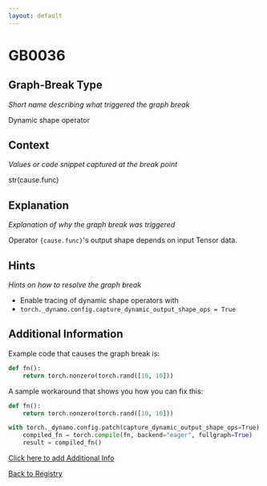 ```yaml
---
layout: default
---
```

# GB0036

## Graph-Break Type
*Short name describing what triggered the graph break*

Dynamic shape operator

## Context
*Values or code snippet captured at the break point*

str(cause.func)

## Explanation
*Explanation of why the graph break was triggered*

Operator `{cause.func}`'s output shape depends on input Tensor data.

## Hints
*Hints on how to resolve the graph break*

- Enable tracing of dynamic shape operators with 
- `torch._dynamo.config.capture_dynamic_output_shape_ops = True`


## Additional Information

<!-- ADDITIONAL INFORMATION START - Add custom information below this line -->
Example code that causes the graph break is:

```python
def fn():
    return torch.nonzero(torch.rand([10, 10]))
```
A sample workaround that shows you how you can fix this:

```python
def fn():
    return torch.nonzero(torch.rand([10, 10]))

with torch._dynamo.config.patch(capture_dynamic_output_shape_ops=True):
    compiled_fn = torch.compile(fn, backend="eager", fullgraph=True)
    result = compiled_fn()
```
<!-- ADDITIONAL INFORMATION END -->


[Click here to add Additional Info](https://github.com/pytorch-labs/compile-graph-break-site/edit/main/docs/gb/gb0036.md)

[Back to Registry](../index.html)
